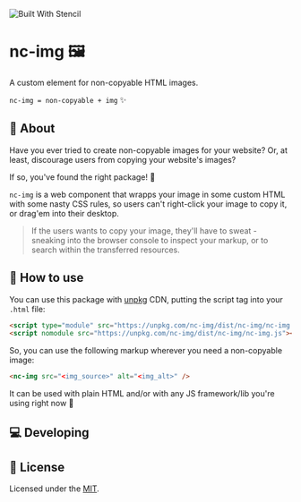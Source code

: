 ![Built With Stencil](https://img.shields.io/badge/-Built%20With%20Stencil-16161d.svg?logo=data%3Aimage%2Fsvg%2Bxml%3Bbase64%2CPD94bWwgdmVyc2lvbj0iMS4wIiBlbmNvZGluZz0idXRmLTgiPz4KPCEtLSBHZW5lcmF0b3I6IEFkb2JlIElsbHVzdHJhdG9yIDE5LjIuMSwgU1ZHIEV4cG9ydCBQbHVnLUluIC4gU1ZHIFZlcnNpb246IDYuMDAgQnVpbGQgMCkgIC0tPgo8c3ZnIHZlcnNpb249IjEuMSIgaWQ9IkxheWVyXzEiIHhtbG5zPSJodHRwOi8vd3d3LnczLm9yZy8yMDAwL3N2ZyIgeG1sbnM6eGxpbms9Imh0dHA6Ly93d3cudzMub3JnLzE5OTkveGxpbmsiIHg9IjBweCIgeT0iMHB4IgoJIHZpZXdCb3g9IjAgMCA1MTIgNTEyIiBzdHlsZT0iZW5hYmxlLWJhY2tncm91bmQ6bmV3IDAgMCA1MTIgNTEyOyIgeG1sOnNwYWNlPSJwcmVzZXJ2ZSI%2BCjxzdHlsZSB0eXBlPSJ0ZXh0L2NzcyI%2BCgkuc3Qwe2ZpbGw6I0ZGRkZGRjt9Cjwvc3R5bGU%2BCjxwYXRoIGNsYXNzPSJzdDAiIGQ9Ik00MjQuNywzNzMuOWMwLDM3LjYtNTUuMSw2OC42LTkyLjcsNjguNkgxODAuNGMtMzcuOSwwLTkyLjctMzAuNy05Mi43LTY4LjZ2LTMuNmgzMzYuOVYzNzMuOXoiLz4KPHBhdGggY2xhc3M9InN0MCIgZD0iTTQyNC43LDI5Mi4xSDE4MC40Yy0zNy42LDAtOTIuNy0zMS05Mi43LTY4LjZ2LTMuNkgzMzJjMzcuNiwwLDkyLjcsMzEsOTIuNyw2OC42VjI5Mi4xeiIvPgo8cGF0aCBjbGFzcz0ic3QwIiBkPSJNNDI0LjcsMTQxLjdIODcuN3YtMy42YzAtMzcuNiw1NC44LTY4LjYsOTIuNy02OC42SDMzMmMzNy45LDAsOTIuNywzMC43LDkyLjcsNjguNlYxNDEuN3oiLz4KPC9zdmc%2BCg%3D%3D&colorA=16161d&style=flat-square)

# nc-img :framed_picture:
A custom element for non-copyable HTML images.

`nc-img = non-copyable + img` :sparkles:


## :scroll: About
Have you ever tried to create non-copyable images for your website? Or, at least, discourage users from copying your website's images?

If so, you've found the right package! :tada:

`nc-img` is a web component that wrapps your image in some custom HTML with some nasty CSS rules, so users can't right-click your image to copy it, or drag'em into their desktop.

> If the users wants to copy your image, they'll have to sweat - sneaking into the browser console to inspect your markup, or to search within the transferred resources.

## :closed_book: How to use
You can use this package with [unpkg](https://unpkg.com/) CDN, putting the script tag into your `.html` file:

```html
<script type="module" src="https://unpkg.com/nc-img/dist/nc-img/nc-img.esm.js"></script>
<script nomodule src="https://unpkg.com/nc-img/dist/nc-img/nc-img.js"></script>
```
So, you can use the following markup wherever you need a non-copyable image:
```html
<nc-img src="<img_source>" alt="<img_alt>" />
```

It can be used with plain HTML and/or with any JS framework/lib you're using right now :confetti_ball:

## :computer: Developing

## :closed_lock_with_key: License
Licensed under the [MIT](https://github.com/jlozovei/nc-img/blob/master/LICENSE).
